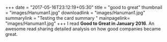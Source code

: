 +++
date = "2017-05-16T23:12:19+05:30"
title = "good to great"
thumbnail = "images/Hanuman1.jpg"
downloadlink = "images/Hanuman1.jpg"
summarylink = "Testing the card summary "
mainpagelink= "images/Hanuman1.jpg"
+++
I read **Good to Great in January 2016**. An awesome read sharing detailed analysis on how good companies became great.

